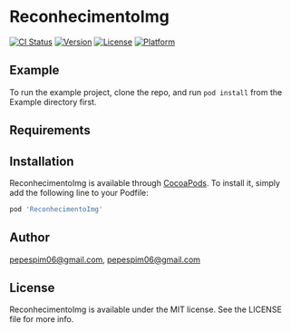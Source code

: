 # ReconhecimentoImg

[![CI Status](https://img.shields.io/travis/pepespim06@gmail.com/ReconhecimentoImg.svg?style=flat)](https://travis-ci.org/pepespim06@gmail.com/ReconhecimentoImg)
[![Version](https://img.shields.io/cocoapods/v/ReconhecimentoImg.svg?style=flat)](https://cocoapods.org/pods/ReconhecimentoImg)
[![License](https://img.shields.io/cocoapods/l/ReconhecimentoImg.svg?style=flat)](https://cocoapods.org/pods/ReconhecimentoImg)
[![Platform](https://img.shields.io/cocoapods/p/ReconhecimentoImg.svg?style=flat)](https://cocoapods.org/pods/ReconhecimentoImg)

## Example

To run the example project, clone the repo, and run `pod install` from the Example directory first.

## Requirements

## Installation

ReconhecimentoImg is available through [CocoaPods](https://cocoapods.org). To install
it, simply add the following line to your Podfile:

```ruby
pod 'ReconhecimentoImg'
```

## Author

pepespim06@gmail.com, pepespim06@gmail.com

## License

ReconhecimentoImg is available under the MIT license. See the LICENSE file for more info.

